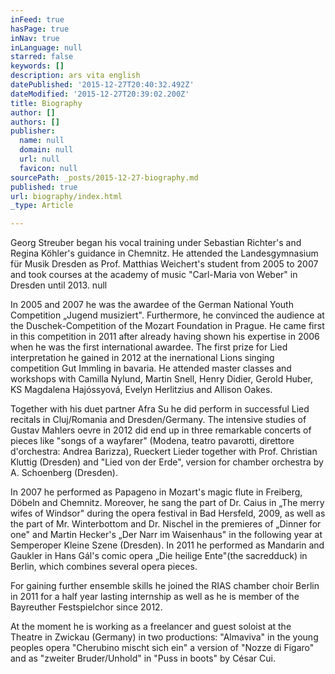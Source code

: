 ```yaml
---
inFeed: true
hasPage: true
inNav: true
inLanguage: null
starred: false
keywords: []
description: ars vita english
datePublished: '2015-12-27T20:40:32.492Z'
dateModified: '2015-12-27T20:39:02.200Z'
title: Biography
author: []
authors: []
publisher:
  name: null
  domain: null
  url: null
  favicon: null
sourcePath: _posts/2015-12-27-biography.md
published: true
url: biography/index.html
_type: Article

---
```

Georg Streuber began his vocal training under Sebastian Richter's and Regina Köhler's guidance in Chemnitz. He attended the Landesgymnasium für Musik Dresden as Prof. Matthias Weichert's student from 2005 to 2007 and took courses at the academy of music "Carl-Maria von Weber" in Dresden until 2013\.
null

In 2005 and 2007 he was the awardee of the German National Youth Competition „Jugend musiziert". Furthermore, he convinced the audience at the Duschek-Competition of the Mozart Foundation in Prague. He came first in this competition in 2011 after already having shown his expertise in 2006 when he was the first international awardee. The first prize for Lied interpretation he gained in 2012 at the inernational Lions singing competition Gut Immling in bavaria. He attended master classes and workshops with Camilla Nylund, Martin Snell, Henry Didier, Gerold Huber, KS Magdalena Hajóssyová, Evelyn Herlitzius and Allison Oakes.

Together with his duet partner Afra Su he did perform in successful Lied recitals in Cluj/Romania and Dresden/Germany. The intensive studies of Gustav Mahlers oevre in 2012 did end up in three remarkable concerts of pieces like "songs of a wayfarer" (Modena, teatro pavarotti, direttore d'orchestra: Andrea Barizza), Rueckert Lieder together with Prof. Christian Kluttig (Dresden) and "Lied von der Erde", version for chamber orchestra by A. Schoenberg (Dresden).

In 2007 he performed as Papageno in Mozart's magic flute in Freiberg, Döbeln and Chemnitz. Moreover, he sang the part of Dr. Caius in „The merry wifes of Windsor" during the opera festival in Bad Hersfeld, 2009, as well as the part of Mr. Winterbottom and Dr. Nischel in the premieres of „Dinner for one" and Martin Hecker's „Der Narr im Waisenhaus" in the following year at Semperoper Kleine Szene (Dresden). In 2011 he performed as Mandarin and Gaukler in Hans Gál's comic opera „Die heilige Ente"(the sacredduck) in Berlin, which combines several opera pieces.

For gaining further ensemble skills he joined the RIAS chamber choir Berlin in 2011 for a half year lasting internship as well as he is member of the Bayreuther Festspielchor since 2012\.

At the moment he is working as a freelancer and guest soloist at the Theatre in Zwickau (Germany) in two productions: "Almaviva" in the young peoples opera "Cherubino mischt sich ein" a version of "Nozze di Figaro" and as "zweiter Bruder/Unhold" in "Puss in boots" by César Cui.